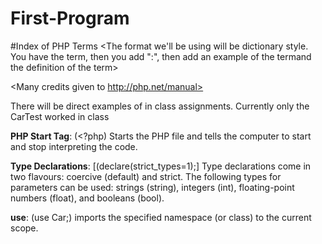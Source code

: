 # First-Program


#Index of PHP Terms
<Start of the index for PHP terms for group reference>
<The format we'll be using will be dictionary style. 
You have the term, then you add ":", then add an example 
of the termand the definition of the term>


<Many credits given to http://php.net/manual>

There will be direct examples of in class assignments. Currently only the CarTest worked in class

**PHP Start Tag**: (<?php) Starts the PHP file and tells 
the computer to start and stop interpreting the code.

**Type Declarations**: [(declare(strict_types=1);] Type 
declarations come in two flavours: coercive (default) 
and strict. The following types for parameters can be 
used: strings (string), integers (int), floating-point 
numbers (float), and booleans (bool).

**use**: (use Car;) imports the specified namespace (or class) to the current scope. 
         
         
